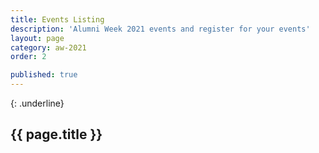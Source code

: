 ```yaml
---
title: Events Listing
description: 'Alumni Week 2021 events and register for your events'
layout: page
category: aw-2021
order: 2

published: true
---
```

{: .underline}
## {{ page.title }}
